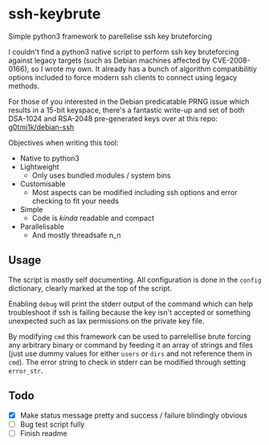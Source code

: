 # ssh-keybrute
Simple python3 framework to parellelise ssh key bruteforcing

I couldn't find a python3 native script to perform ssh key bruteforcing against legacy targets (such as Debian machines affected by CVE-2008-0166), so I wrote my own. It already has a bunch of algorithm compatibilitiy options included to force modern ssh clients to connect using legacy methods.

For those of you interested in the Debian predicatable PRNG issue which results in a 15-bit keyspace, there's a fantastic write-up and set of both DSA-1024 and RSA-2048 pre-generated keys over at this repo: [g0tmi1k/debian-ssh](https://github.com/g0tmi1k/debian-ssh)

Objectives when writing this tool:
* Native to python3
* Lightweight
  * Only uses bundled modules / system bins
* Customisable
  * Most aspects can be modified including ssh options and error checking to fit your needs
* Simple
  * Code is *kinda* readable and compact
* Parallelisable
  * And mostly threadsafe n_n

## Usage
The script is mostly self documenting. All configuration is done in the `config` dictionary, clearly marked at the top of the script.

Enabling `debug` will print the stderr output of the command which can help troubleshoot if ssh is failing because the key isn't accepted or something unexpected such as lax permissions on the private key file.

By modifying `cmd` this framework can be used to parrelellise brute forcing any arbitrary binary or command by feeding it an array of strings and files (just use dummy values for either `users` or `dirs` and not reference them in `cmd`). The error string to check in stderr can be modified through setting `error_str`.

## Todo
- [x] Make status message pretty and success / failure blindingly obvious
- [ ] Bug test script fully
- [ ] Finish readme
